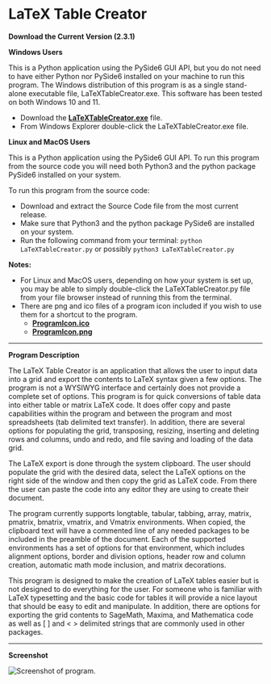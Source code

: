# LaTeX Table Creator

**Download the Current Version (2.3.1)**

**Windows Users**

This is a Python application using the PySide6 GUI API, but you do not need to have either Python nor PySide6 installed on your machine to run this program. The Windows distribution of this program is as a single stand-alone executable file, LaTeXTableCreator.exe.  This software has been tested on both Windows 10 and 11.

- Download the **[LaTeXTableCreator.exe](https://github.com/mathprofdes/LaTeX-Table-Creator/releases/download/v2.4.1/LaTeXTableCreator.exe)** file.
- From Windows Explorer double-click the LaTeXTableCreator.exe file.

**Linux and MacOS Users**

This is a Python application using the PySide6 GUI API. To run this program from the source code you will need both Python3 and the python package PySide6 installed on your system.

To run this program from the source code:

- Download and extract the Source Code file from the most current release.
- Make sure that Python3 and the python package PySide6 are installed on your system.
- Run the following command from your terminal: `python LaTeXTableCreator.py` or possibly `python3 LaTeXTableCreator.py`

**Notes:** 
- For Linux and MacOS users, depending on how your system is set up, you may be able to simply double-click the LaTeXTableCreator.py file from your file browser instead of running this from the terminal.
- There are png and ico files of a program icon included if you wish to use them for a shortcut to the program. 
  - **[ProgramIcon.ico](https://github.com/mathprofdes/LaTeX-Table-Creator/releases/download/v2.4.1/ProgramIcon.ico)**
  - **[ProgramIcon.png](https://github.com/mathprofdes/LaTeX-Table-Creator/releases/download/v2.4.1/ProgramIcon.png)**
 
---

**Program Description**

The LaTeX Table Creator is an application that allows the user to input data into a grid and export the contents to LaTeX syntax given a few options. The program is not a WYSIWYG interface and certainly does not provide a complete set of options. This program is for quick conversions of table data into either table or matrix LaTeX code. It does offer copy and paste capabilities within the program and between the program and most spreadsheets (tab delimited text transfer). In addition, there are several options for populating the grid, transposing, resizing, inserting and deleting rows and columns, undo and redo, and file saving and loading of the data grid.

The LaTeX export is done through the system clipboard. The user should populate the grid with the desired data, select the LaTeX options on the right side of the window and then copy the grid as LaTeX code. From there the user can paste the code into any editor they are using to create their document.

The program currently supports longtable, tabular, tabbing, array, matrix, pmatrix, bmatrix, vmatrix, and Vmatrix environments. When copied, the clipboard text will have a commented line of any needed packages to be included in the preamble of the document. Each of the supported environments has a set of options for that environment, which includes alignment options, border and division options, header row and column creation, automatic math mode inclusion, and matrix decorations.

This program is designed to make the creation of LaTeX tables easier but is not designed to do everything for the user. For someone who is familiar with LaTeX typesetting and the basic code for tables it will provide a nice layout that should be easy to edit and manipulate. In addition, there are options for exporting the grid contents to SageMath, Maxima, and Mathematica code as well as [ ] and < > delimited strings that are commonly used in other packages.

---

**Screenshot**

![Screenshot of program.](/Version_2_4_1/LatexTableCreatorScreenshot.png)
